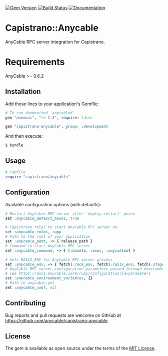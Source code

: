 [![Gem Version](https://badge.fury.io/rb/capistrano-anycable.svg)](https://rubygems.org/gems/capistrano-anycable) [![Build Status](https://travis-ci.org/anycable/capistrano-anycable.svg?branch=master)](https://travis-ci.org/anycable/capistrano-anycable)
[![Documentation](https://img.shields.io/badge/docs-link-brightgreen.svg)](https://docs.anycable.io/#capistrano)


# Capistrano::Anycable

AnyCable RPC server integration for Capistrano.

# Requirements

AnyCable >= 0.6.2

## Installation

Add those lines to your application's Gemfile:

```ruby
# To run daemonized `anycabled`
gem "daemons", "~> 1.3", require: false

gem "capistrano-anycable", group: :development
```

And then execute:

```
$ bundle
```

## Usage

```ruby
# Capfile
require "capistrano/anycable"
```

## Configuration

Available configuration options (with defaults):

```ruby
# Restart AnyCable RPC server after `deploy:restart` phase
set :anycable_default_hooks, true

# Capistrano roles to start AnyCable RPC server on
set :anycable_roles, :app
# Path to the root of your application
set :anycable_path, -> { release_path }
# Command to start AnyCable RPC server
set :anycable_command, -> { [:bundle, :exec, :anycabled] }

# Sets RAILS_ENV for AnyCable RPC server process
set :anycable_env, -> { fetch(:rack_env, fetch(:rails_env, fetch(:stage))) }
# AnyCable RPC server configuration parameters passed through enviroment,
# see https://docs.anycable.io/#/ruby/configuration?id=parameters
set :anycable_environment_variables, {}
# Path to anycable.yml
set :anycable_conf, nil
```

## Contributing

Bug reports and pull requests are welcome on GitHub at https://github.com/anycable/capistrano-anycable.

## License

The gem is available as open source under the terms of the [MIT License](https://opensource.org/licenses/MIT).
